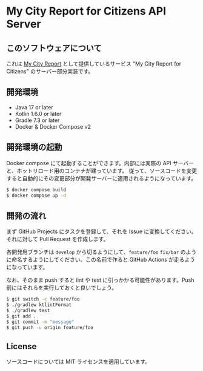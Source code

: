 # My City Report for Citizens API Server
## このソフトウェアについて
これは [My City Report](https://www.mycityreport.jp/) として提供しているサービス "My City Report for Citizens" のサーバー部分実装です。

## 開発環境
- Java 17 or later
- Kotlin 1.6.0 or later
- Gradle 7.3 or later
- Docker & Docker Compose v2

## 開発環境の起動
Docker compose にて起動することができます。内部には実際の API サーバーと、ホットリロード用のコンテナが建っています。
従って、ソースコードを変更すると自動的にその変更部分が開発サーバーに適用されるようになっています。

```bash
$ docker compose build
$ docker compose up -d
```

## 開発の流れ
まず GitHub Projects にタスクを登録して、それを Issue に変換してください。それに対して Pull Request を作成します。

各開発用ブランチは `develop` から切るようにして、`feature/foo` `fix/bar` のように命名するようにしてください。この名前で作ると GitHub Actions が走るようになっています。

なお、そのまま push すると lint や test に引っかかる可能性があります。Push 前にはそれらを実行しておくと良いでしょう。 

```bash
$ git switch -c feature/foo
$ ./gradlew ktlintFormat
$ ./gradlew test
$ git add .
$ git commit -m "message"
$ git push -u origin feature/foo
```

## License
ソースコードについては MIT ライセンスを適用しています。

